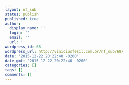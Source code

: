 ```yaml
---
layout: nf_sub
status: publish
published: true
author:
  display_name: ''
  login: ''
  email: ''
  url: ''
wordpress_id: 68
wordpress_url: http://viniciusfesil.com.br/nf_sub/68/
date: '2015-12-22 20:22:40 -0200'
date_gmt: '2015-12-22 20:22:40 -0200'
categories: []
tags: []
comments: []
---
```


